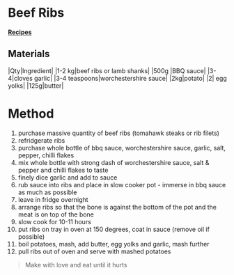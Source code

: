 # Beef Ribs
[**Recipes**](recipe.md)
## Materials

|Qty|Ingredient|
|1-2 kg|beef ribs or lamb shanks|
|500g |BBQ sauce|
|3-4|cloves garlic|
|3-4 teaspoons|worchestershire sauce|
|2kg|potato|
|2| egg yolks|
|125g|butter|

# Method

1. purchase massive quantity of beef ribs (tomahawk steaks or rib filets)
2. refridgerate ribs
3. purchase whole bottle of bbq sauce, worchestershire sauce, garlic, salt, pepper, chilli flakes
4. mix whole bottle with strong dash of worchestershire sauce, salt & pepper and chilli flakes to taste
5. finely dice garlic and add to sauce
6. rub sauce into ribs and place in slow cooker pot - immerse in bbq sauce as much as possible
7. leave in fridge overnight
8. arrange ribs so that the bone is against the bottom of the pot and the meat is on top of the bone
9. slow cook for 10-11 hours
10. put ribs on tray in oven at 150 degrees, coat in sauce (remove oil if possible)
11. boil potatoes, mash, add butter, egg yolks and garlic, mash further
12. pull ribs out of oven and serve with mashed potatoes


> Make with love and eat until it hurts